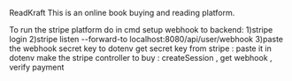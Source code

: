 ReadKraft
This is an online book buying and reading platform.

To run the stripe platform do in cmd 
setup webhook to backend:
1)stripe login
2)stripe listen --forward-to localhost:8080/api/user/webhook
3)paste the webhook secret key to dotenv
get secret key from stripe :
paste it in dotenv
make the stripe controller to buy : createSession , get webhook , verify payment
